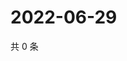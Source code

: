 # 2022-06-29

共 0 条

<!-- BEGIN WEIBO -->
<!-- 最后更新时间 Wed Jun 29 2022 19:00:55 GMT+0800 (China Standard Time) -->

<!-- END WEIBO -->
